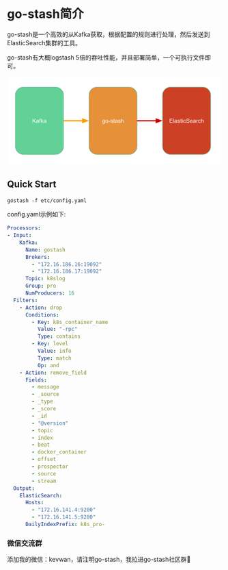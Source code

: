 # go-stash简介

go-stash是一个高效的从Kafka获取，根据配置的规则进行处理，然后发送到ElasticSearch集群的工具。

go-stash有大概logstash 5倍的吞吐性能，并且部署简单，一个可执行文件即可。

![go-stash](doc/flow.png)

## Quick Start

```shell
gostash -f etc/config.yaml
```

config.yaml示例如下:

```yaml
Processors:
- Input:
    Kafka:
      Name: gostash
      Brokers:
        - "172.16.186.16:19092"
        - "172.16.186.17:19092"
      Topic: k8slog
      Group: pro
      NumProducers: 16
  Filters:
    - Action: drop
      Conditions:
        - Key: k8s_container_name
          Value: "-rpc"
          Type: contains
        - Key: level
          Value: info
          Type: match
          Op: and
    - Action: remove_field
      Fields:
        - message
        - _source
        - _type
        - _score
        - _id
        - "@version"
        - topic
        - index
        - beat
        - docker_container
        - offset
        - prospector
        - source
        - stream
  Output:
    ElasticSearch:
      Hosts:
        - "172.16.141.4:9200"
        - "172.16.141.5:9200"
      DailyIndexPrefix: k8s_pro-
```

### 微信交流群

添加我的微信：kevwan，请注明go-stash，我拉进go-stash社区群🤝